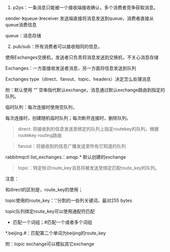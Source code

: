 1. p2ps：一条消息只能被一个接收端接收确认，多个消费者竞争获取消息。

sender-》queue-》receiver 发送端直接将消息发送到queue，消费者直接从queue消费信息

queue：消息存储


2. pub/sub：所有消费者可以接收相同的信息，

使用Exchanges交换机，发送者只负责将消息发送到交换机，不关心消息存储

Exchanges：一方面接收发送者消息，另一方面将信息发送到队列

Exchanges type（direct、fanout、topic、headers）决定怎么处理消息

附：默认使用 “” 空串指代默认exchange，消息通过默认exchange路由到指定的队列。

临时队列：每次连接时使用空队列，

每次连接时，创建随机临时队列；每次断开连接时，删除队列。

>direct: 将接收到的信息发送至绑定的队列上指定routekey的队列。根据routekey routing路由

>fanout：将接收到的信息广播发送至所有它知道的队列

rabbitmqctl list_exchanges：amqp.* 默认创建的exchange

>topic：特定标识route_key消息将被发送至绑定匹配route_key的队列。



注意：

和direct的区别是，route_key的使用；

topic使用的route_key：‘.’分割的一些列关键词，最对255 bytes

topic队列绑定route_key可以使用通配符匹配

* 匹配一个词组；#匹配一个或者多个词组

*.beijing.#：匹配第二个单词为beijing的route_key


附：topic exchange可以模拟其它exchange











